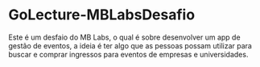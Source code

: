 # GoLecture-MBLabsDesafio

Este é um desfaio do MB Labs, o qual é sobre desenvolver um app de gestão de eventos, 
a ideia é ter algo que as pessoas possam utilizar para buscar e comprar ingressos para 
eventos de empresas e universidades.
